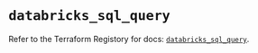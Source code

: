 # `databricks_sql_query`

Refer to the Terraform Registory for docs: [`databricks_sql_query`](https://registry.terraform.io/providers/databricks/databricks/1.31.1/docs/resources/sql_query).
